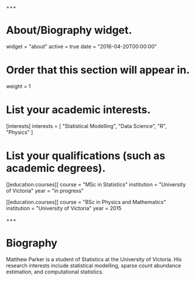 +++
# About/Biography widget.
widget = "about"
active = true
date = "2016-04-20T00:00:00"

# Order that this section will appear in.
weight = 1

# List your academic interests.
[interests]
  interests = [
    "Statistical Modelling",
    "Data Science",
    "R",
    "Physics"
  ]

# List your qualifications (such as academic degrees).
[[education.courses]]
  course = "MSc in Statistics"
  institution = "University of Victoria"
  year = "in progress"
  
[[education.courses]]
  course = "BSc in Physics and Mathematics"
  institution = "University of Victoria"
  year = 2015
 
+++

# Biography

Matthew Parker is a student of Statistics at the University of Victoria. His research interests include statistical modelling, sparse count abundance estimation, and computational statistics.
